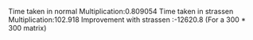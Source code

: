 Time taken in normal Multiplication:0.809054
Time taken in strassen Multiplication:102.918
Improvement with strassen :-12620.8
(For a 300 * 300 matrix)